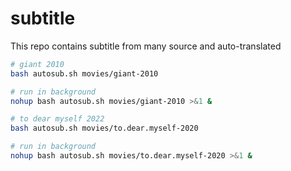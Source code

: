 # subtitle
This repo contains subtitle from many source and auto-translated
```bash
# giant 2010
bash autosub.sh movies/giant-2010
```
```bash
# run in background 
nohup bash autosub.sh movies/giant-2010 >&1 &
```

```bash
# to dear myself 2022
bash autosub.sh movies/to.dear.myself-2020
```
```bash
# run in background 
nohup bash autosub.sh movies/to.dear.myself-2020 >&1 &
```
